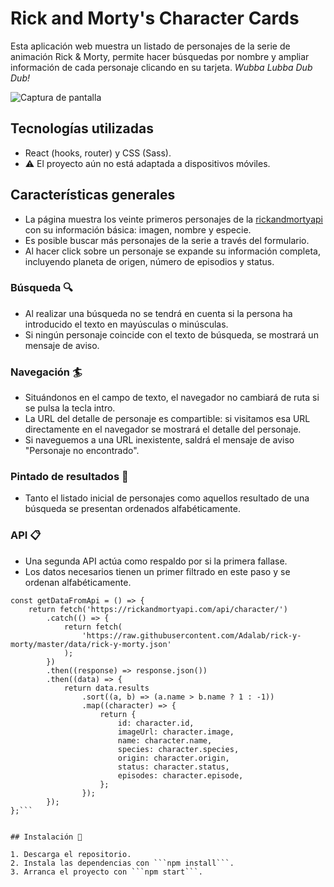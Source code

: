 # Rick and Morty's Character Cards

Esta aplicación web muestra un listado de personajes de la serie de animación Rick & Morty, permite hacer búsquedas por nombre y ampliar información de cada personaje clicando en su tarjeta. 
_Wubba Lubba Dub Dub!_


![Captura de pantalla](https://github.com/mariaozamiz/rick-and-morty-character-cards/blob/master/src/images/rickymorty.jpg?raw=true)



## Tecnologías utilizadas

- React (hooks, router) y CSS (Sass).
- ⚠️ El proyecto aún no está adaptada a dispositivos móviles.

## Características generales

-  La página muestra los veinte primeros personajes de la [rickandmortyapi](https://rickandmortyapi.com/documentation/#get-all-characters) con su información básica: imagen, nombre y especie.
-  Es posible buscar más personajes de la serie a través del formulario.
-  Al hacer click sobre un personaje se expande su información completa, incluyendo planeta de origen, número de episodios y status.

### Búsqueda 🔍

- Al realizar una búsqueda no se tendrá en cuenta si la persona ha introducido el texto en mayúsculas o minúsculas.
- Si ningún personaje coincide con el texto de búsqueda, se mostrará un mensaje de aviso.

### Navegación 🏄

- Situándonos en el campo de texto, el navegador no cambiará de ruta si se pulsa la tecla intro.
- La URL del detalle de personaje es compartible: si visitamos esa URL directamente en el navegador se mostrará el detalle del personaje.
- Si naveguemos a una URL inexistente, saldrá el mensaje de aviso "Personaje no encontrado".

### Pintado de resultados 🥒

-  Tanto el listado inicial de personajes como aquellos resultado de una búsqueda se presentan ordenados alfabéticamente.

### API 📋

- Una segunda API actúa como respaldo por si la primera fallase.
- Los datos necesarios tienen un primer filtrado en este paso y se ordenan alfabéticamente.

```
const getDataFromApi = () => {
    return fetch('https://rickandmortyapi.com/api/character/')
        .catch(() => {
            return fetch(
                'https://raw.githubusercontent.com/Adalab/rick-y-morty/master/data/rick-y-morty.json'
            );
        })
        .then((response) => response.json())
        .then((data) => {
            return data.results
                .sort((a, b) => (a.name > b.name ? 1 : -1))
                .map((character) => {
                    return {
                        id: character.id,
                        imageUrl: character.image,
                        name: character.name,
                        species: character.species,
                        origin: character.origin,
                        status: character.status,
                        episodes: character.episode,
                    };
                });
        });
};```


## Instalación 🔧

1. Descarga el repositorio.
2. Instala las dependencias con ```npm install```.
3. Arranca el proyecto con ```npm start```.
